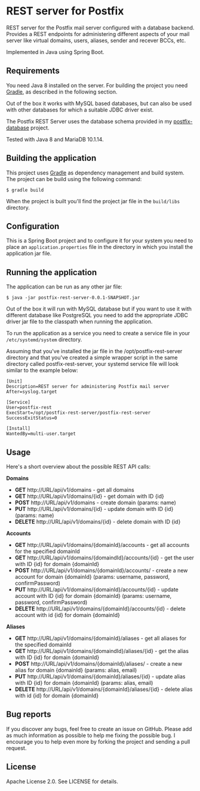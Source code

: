 # REST server for Postfix

REST server for the Postfix mail server configured with a database backend. Provides a REST endpoints for administering different aspects of your mail server like virtual domains, users, aliases, sender and recever BCCs, etc.

Implemented in Java using Spring Boot.

## Requirements

You need Java 8 installed on the server. For building the project you need [Gradle](https://gradle.org), as described in the following section.

Out of the box it works with MySQL based databases, but can also be used with other databases for which a suitable JDBC driver exist.

The Postfix REST Server uses the database schema provided in my [postfix-database](https://github.com/lyubenblagoev/postfix-database) project.

Tested with Java 8 and MariaDB 10.1.14.

## Building the application

This project uses [Gradle](https://gradle.org) as dependency management and build system. The project can be build using the following command:

    $ gradle build

When the project is built you'll find the project jar file in the `build/libs` directory.

## Configuration

This is a Spring Boot project and to configure it for your system you need to place an `application.properties` file in the directory in which you install the application jar file.

## Running the application

The application can be run as any other jar file: 

    $ java -jar postfix-rest-server-0.0.1-SNAPSHOT.jar

Out of the box it will run with MySQL database but if you want to use it with different database like PostgreSQL you need to add the appropriate JDBC driver jar file to the classpath when running the application.

To run the application as a service you need to create a service file in your `/etc/systemd/system` directory. 

Assuming that you've installed the jar file in the /opt/postfix-rest-server directory and that you've created a simple wrapper script in the same directory called postfix-rest-server, your systemd service file will look similar to the example below:

```
[Unit]
Description=REST server for administering Postfix mail server 
After=syslog.target

[Service] 
User=postfix-rest 
ExecStart=/opt/postfix-rest-server/postfix-rest-server 
SuccessExitStatus=0

[Install] 
WantedBy=multi-user.target
```

## Usage

Here's a short overview about the possible REST API calls:

**Domains**

  * **GET** http://URL/api/v1/domains - get all domains
  * **GET** http://URL/api/v1/domains/{id} - get domain with ID {id}
  * **POST** http://URL/api/v1/domains - create domain (params: name)
  * **PUT** http://URL/api/v1/domains/{id} - update domain with ID {id} (params: name)
  * **DELETE** http://URL/api/v1/domains/{id} - delete domain with ID {id}

**Accounts**

  * **GET** http://URL/api/v1/domains/{domainId}/accounts - get all accounts for the specified domainId
  * **GET** http://URL/api/v1/domains/{domaindId}/accounts/{id} - get the user with ID {id} for domain {domainId}
  * **POST** http://URL/api/v1/domains/{domainId}/accounts/ - create a new account for domain {domainId} (params: username, password, confirmPassword)
  * **PUT** http://URL/api/v1/domains/{domainId}/accounts/{id} - update account with ID {id} for domain {domainId} (params: username, password, confirmPassword)
  * **DELETE** http://URL/api/v1/domains/{domainId}/accounts/{id} - delete account with id {id} for domain {domainId}

**Aliases**

  * **GET** http://URL/api/v1/domains/{domainId}/aliases - get all aliases for the specified domainId
  * **GET** http://URL/api/v1/domains/{domaindId}/aliases/{id} - get the alias with ID {id} for domain {domainId}
  * **POST** http://URL/api/v1/domains/{domainId}/aliases/ - create a new alias for domain {domainId} (params: alias, email)
  * **PUT** http://URL/api/v1/domains/{domainId}/aliases/{id} - update alias with ID {id} for domain {domainId} (params: alias, email)
  * **DELETE** http://URL/api/v1/domains/{domainId}/aliases/{id} - delete alias with id {id} for domain {domainId}

## Bug reports 

If you discover any bugs, feel free to create an issue on GitHub. Please add as much information as possible to help me fixing the possible bug. I encourage you to help even more by forking the project and sending a pull request.

## License

Apache License 2.0. See LICENSE for details.
